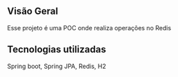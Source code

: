 ## Visão Geral
Esse projeto é uma POC onde realiza operações no Redis

## Tecnologias utilizadas
Spring boot, Spring JPA, Redis, H2